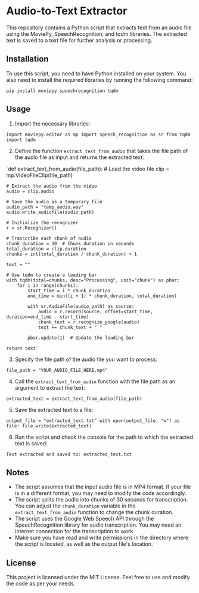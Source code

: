 # Audio-to-Text Extractor

This repository contains a Python script that extracts text from an audio file using the MoviePy, SpeechRecognition, and tqdm libraries. The extracted text is saved to a text file for further analysis or processing.

## Installation

To use this script, you need to have Python installed on your system. You also need to install the required libraries by running the following command:

`pip install moviepy speechrecognition tqdm` 

## Usage

1.  Import the necessary libraries:

`import moviepy.editor as mp
 import speech_recognition as sr
 from tqdm import tqdm` 

2.  Define the function `extract_text_from_audio` that takes the file path of the audio file as input and returns the extracted text:

`def extract_text_from_audio(file_path):
    # Load the video file
    clip = mp.VideoFileClip(file_path)
    
    # Extract the audio from the video
    audio = clip.audio
    
    # Save the audio as a temporary file
    audio_path = "temp_audio.wav"
    audio.write_audiofile(audio_path)
    
    # Initialize the recognizer
    r = sr.Recognizer()
    
    # Transcribe each chunk of audio
    chunk_duration = 30  # Chunk duration in seconds
    total_duration = clip.duration
    chunks = int(total_duration / chunk_duration) + 1
    
    text = ""
    
    # Use tqdm to create a loading bar
    with tqdm(total=chunks, desc="Processing", unit="chunk") as pbar:
        for i in range(chunks):
            start_time = i * chunk_duration
            end_time = min((i + 1) * chunk_duration, total_duration)
            
            with sr.AudioFile(audio_path) as source:
                audio = r.record(source, offset=start_time, duration=end_time - start_time)
                chunk_text = r.recognize_google(audio)
                text += chunk_text + " "
            
            pbar.update(1)  # Update the loading bar
            
    return text` 

3.  Specify the file path of the audio file you want to process:

`file_path = "YOUR_AUDIO_FILE_HERE.mp4"` 

4.  Call the `extract_text_from_audio` function with the file path as an argument to extract the text:

`extracted_text = extract_text_from_audio(file_path)` 

5.  Save the extracted text to a file:

`output_file = "extracted_text.txt"
with open(output_file, "w") as file:
    file.write(extracted_text)` 

6.  Run the script and check the console for the path to which the extracted text is saved:

`Text extracted and saved to: extracted_text.txt` 

## Notes

-   The script assumes that the input audio file is in MP4 format. If your file is in a different format, you may need to modify the code accordingly.
-   The script splits the audio into chunks of 30 seconds for transcription. You can adjust the `chunk_duration` variable in the `extract_text_from_audio` function to change the chunk duration.
-   The script uses the Google Web Speech API through the SpeechRecognition library for audio transcription. You may need an internet connection for the transcription to work.
-   Make sure you have read and write permissions in the directory where the script is located, as well as the output file's location.

## License

This project is licensed under the MIT License. Feel free to use and modify the code as per your needs.
